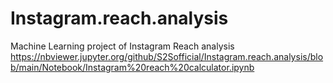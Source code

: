 # Instagram.reach.analysis
Machine Learning project of Instagram Reach analysis
https://nbviewer.jupyter.org/github/S2Sofficial/Instagram.reach.analysis/blob/main/Notebook/Instagram%20reach%20calculator.ipynb
